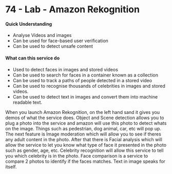# 74 - Lab - Amazon Rekognition

#### Quick Understanding 

* Analyse Videos and images
* Can be used for face-based user verification 
* Can be used to detect unsafe content 

#### What can this service do

* Used to detect faces in images and stored videos
* Can be used to search for faces in a container known as a collection
* Can be used to track a paths of people detected in a stored video
* Can be used to recognise thousands of celebrities in images and stored videos.
* Can be used to detect text in images and convert them into machine readable text.

When you launch Amazon Rekognition, on the left hand sand it gives you demos of what the service does. Object and Scene detection allows you to plug a photo into the service and amazon will use this photo to detect whats on the image. Things such as pedestrian, dog animal, car, etc will pop up. The next feature is Image moderation which will allow you to see if theres any adult content in the photo. After that there is Facial analysis which will allow the service to let you know what type of face it presented in the photo such as gender, age, etc. Celebrity recognition will allow this service to tell you which celebrity is in the photo. Face comparison is a service to compare 2 photos to identify if the faces matches. Text in image speaks for itself.  



